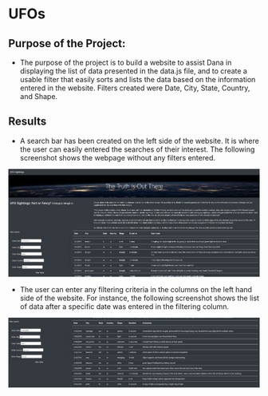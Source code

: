 # UFOs

## Purpose of the Project:

- The purpose of the project is to build a website to assist Dana in displaying the list of data presented in the data.js file, and to create a usable filter that easily sorts and lists the data based on the information entered in the website. Filters created were Date, City, State, Country, and Shape. 

## Results
- A search bar has been created on the left side of the website. It is where the user can easily entered the searches of their interest. The following screenshot shows the webpage without any filters entered. 

![homepage](Resources/homepage.JPG)

- The user can enter any filtering criteria in the columns on the left hand side of the website. For instance, the following screenshot shows the list of data after a specific date was entered in the filtering column. 

![date_filter](Resources/date_filter.JPG)
